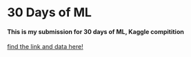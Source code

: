 # 30 Days of ML
<h4>This is my submission for 30 days of ML, Kaggle compitition  </h4>
<a href="https://www.kaggle.com/c/30-days-of-ml/data"> find the link and data here!</a>
